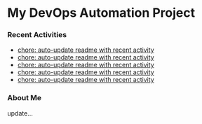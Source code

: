 # My DevOps Automation Project

### Recent Activities
<!-- activity:START -->
- [chore: auto-update readme with recent activity](https://github.com/kaigiii/mybowling-app/commit/a62bcd4cf370626dc99829273be3c74335d9c780)
- [chore: auto-update readme with recent activity](https://github.com/kaigiii/mybowling-app/commit/92924a1fcc6f46cf3e51af9b665751cbcb322df1)
- [chore: auto-update readme with recent activity](https://github.com/kaigiii/mybowling-app/commit/24be89e01078e1b832554a6f83c50abc83d6aed3)
- [chore: auto-update readme with recent activity](https://github.com/kaigiii/mybowling-app/commit/a7dfb1167d9992cc028b57d3a3a246cc8740f380)
- [chore: auto-update readme with recent activity](https://github.com/kaigiii/mybowling-app/commit/f6bb86fc5dbc924c3c64e4ae4d4e0b8db2b12df0)
<!-- activity:END -->

### About Me
<!-- MYLINKS:START -->
<!-- MYLINKS:END -->

update...
